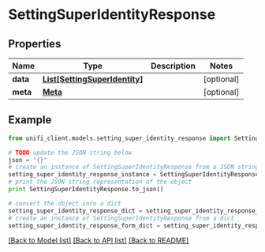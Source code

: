 # SettingSuperIdentityResponse


## Properties

Name | Type | Description | Notes
------------ | ------------- | ------------- | -------------
**data** | [**List[SettingSuperIdentity]**](SettingSuperIdentity.md) |  | [optional] 
**meta** | [**Meta**](Meta.md) |  | [optional] 

## Example

```python
from unifi_client.models.setting_super_identity_response import SettingSuperIdentityResponse

# TODO update the JSON string below
json = "{}"
# create an instance of SettingSuperIdentityResponse from a JSON string
setting_super_identity_response_instance = SettingSuperIdentityResponse.from_json(json)
# print the JSON string representation of the object
print SettingSuperIdentityResponse.to_json()

# convert the object into a dict
setting_super_identity_response_dict = setting_super_identity_response_instance.to_dict()
# create an instance of SettingSuperIdentityResponse from a dict
setting_super_identity_response_form_dict = setting_super_identity_response.from_dict(setting_super_identity_response_dict)
```
[[Back to Model list]](../README.md#documentation-for-models) [[Back to API list]](../README.md#documentation-for-api-endpoints) [[Back to README]](../README.md)


